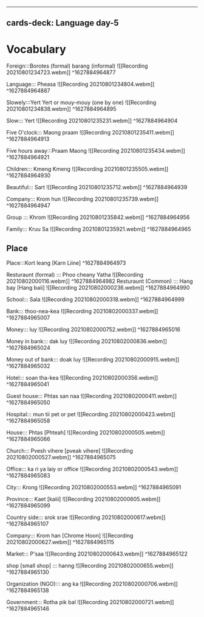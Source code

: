  ---
cards-deck: Language day-5
---

# Vocabulary

Foreign:::Borotes (formal) barang (informal) ![[Recording 20210801234723.webm]]
^1627884964877

Language::: Pheasa ![[Recording 20210801234804.webm]]
^1627884964887

Slowely:::Yert Yert or mouy-mouy (one by one) ![[Recording 20210801234838.webm]]
^1627884964895

Slow::: Yert ![[Recording 20210801235231.webm]]
^1627884964904

 Five O'clock::: Maong praam ![[Recording 20210801235411.webm]]
^1627884964913

Five hours away:::Praam Maong ![[Recording 20210801235434.webm]]
^1627884964921

Children::: Kmeng Kmeng ![[Recording 20210801235505.webm]]
^1627884964930

Beautiful::: Sart ![[Recording 20210801235712.webm]]
^1627884964939

Company::: Krom hun ![[Recording 20210801235739.webm]]
^1627884964947

Group ::: Khrom ![[Recording 20210801235842.webm]]
^1627884964956

Family::: Kruu Sa ![[Recording 20210801235921.webm]]
^1627884964965

## Place 

Place:::Kort leang [Karn Liine] 
^1627884964973

Resturaunt (formal) ::: Phoo cheany Yatha ![[Recording 20210802000116.webm]]
^1627884964982
Resturaunt (Common) ::: Hang bay [Hang baii] ![[Recording 20210802000236.webm]]
^1627884964990

School::: Sala ![[Recording 20210802000318.webm]]
^1627884964999

Bank::: thoo-nea-kea ![[Recording 20210802000337.webm]]
^1627884965007

Money::: luy ![[Recording 20210802000752.webm]]
^1627884965016

Money in bank::: dak luy ![[Recording 20210802000836.webm]]
^1627884965024

Money out of bank::: doak luy ![[Recording 20210802000915.webm]]
^1627884965032

Hotel::: soan tha-kea ![[Recording 20210802000356.webm]]
^1627884965041

Guest house::: Phtas san naa ![[Recording 20210802000411.webm]]
^1627884965050

Hospital::: mun tii pet or pet ![[Recording 20210802000423.webm]]
^1627884965058

House::: Phtas [Phteah] ![[Recording 20210802000505.webm]]
^1627884965066

Church::: Pvesh vihere [pveak vihere] ![[Recording 20210802000527.webm]]
^1627884965075

Office::: ka ri ya laiy or office ![[Recording 20210802000543.webm]]
^1627884965083

City::: Krong ![[Recording 20210802000553.webm]]
^1627884965091

Province::: Kaet [kaiii] ![[Recording 20210802000605.webm]]
^1627884965099

Country side::: srok srae ![[Recording 20210802000617.webm]]
^1627884965107

Company::: Krom han [Chrome Hoon] ![[Recording 20210802000627.webm]]
^1627884965115

Market::: P'saa ![[Recording 20210802000643.webm]]
^1627884965122

shop [small shop] ::: hanng  ![[Recording 20210802000655.webm]]
^1627884965130

Organization (NGO)::: ang ka ![[Recording 20210802000706.webm]]
^1627884965138

Government::: Rotha pik bal ![[Recording 20210802000721.webm]]
^1627884965146



